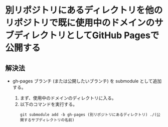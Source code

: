# 別リポジトリにあるディレクトリを他のリポジトリで既に使用中のドメインのサブディレクトリとしてGitHub Pagesで公開する

## 解決法
* gh-pages ブランチ (または公開したいブランチ) を submodule として追加する。  

    1. まず、使用中のドメインのディレクトリに入る。
    1. 以下のコマンドを実行する。  
        ```
        git submodule add -b gh-pages (別リポジトリにあるディレクトリ) ./(公開するサブディレクトリの名前)
        ```

